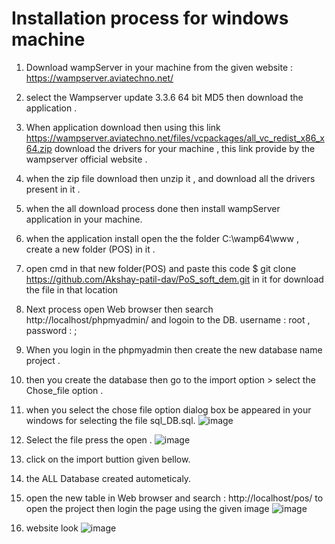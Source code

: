 
# Installation process for windows machine

  1) Download wampServer in your machine from the given website : https://wampserver.aviatechno.net/
  2) select the Wampserver update 3.3.6 64 bit MD5  then download the application .
  3) When application download then using this link https://wampserver.aviatechno.net/files/vcpackages/all_vc_redist_x86_x64.zip  download the drivers for your machine , this link provide by the wampserver official website .
  4) when the zip file download then unzip it , and download all the drivers present in it .
  5) when the all download process done then install wampServer application in your machine.
  6) when the application install open the the folder C:\wamp64\www , create a new folder (POS) in it .
  7) open cmd in that new folder(POS) and paste this code $ git clone  https://github.com/Akshay-patil-dav/PoS_soft_dem.git  in it for download the file in that location
  8) Next process open Web browser then search http://localhost/phpmyadmin/  and logoin to the DB. username : root , password :        ;
  9) When you login in the phpmyadmin then create the new database  name project .
  10) then you create the database then go to the import option > select the Chose_file option  .
  11) when you select the chose file option dialog box be appeared in your windows for selecting the file sql_DB.sql.
   ![image](https://github.com/user-attachments/assets/918ef724-e5eb-457e-86aa-7e3d87b447cd)
  12) Select the file press the open .
   ![image](https://github.com/user-attachments/assets/cb093e19-a9ab-4951-8d28-e08df887d2b3)
  13) click on the import buttion given bellow.
  14) the ALL Database created autometicaly.
  15) open the new table in Web browser and search : http://localhost/pos/ to open the project then login the page using the given image ![image](https://github.com/user-attachments/assets/28fae960-5532-4643-ada8-99c5750bae96)

  16) website look ![image](https://github.com/user-attachments/assets/5145c83a-9ddb-48ef-9b19-c4f98b9bbe17)

 


 
